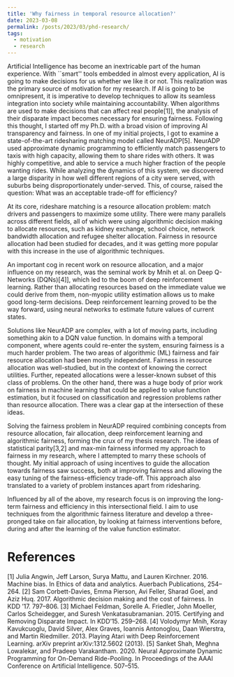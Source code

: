 ```yaml
---
title: 'Why fairness in temporal resource allocation?'
date: 2023-03-08
permalink: /posts/2023/03/phd-research/
tags:
  - motivation
  - research
---
```

Artificial Intelligence has become an inextricable part of the human experience. With ``smart'' tools embedded in almost every application, AI is going to make decisions for us whether we like it or not. This realization was the primary source of motivation for my research. If AI is going to be omnipresent, it is imperative to develop techniques to allow its seamless integration into society while maintaining accountability. When algorithms are used to make decisions that can affect real people[1]], the analysis of their disparate impact becomes necessary for ensuring fairness.
Following this thought, I started off my Ph.D. with a broad vision of improving AI transparency and fairness. In one of my initial projects, I got to examine a state-of-the-art ridesharing matching model called NeurADP[5]. NeurADP used approximate dynamic programming to efficiently match passengers to taxis with high capacity, allowing them to share rides with others. It was highly competitive, and able to service a much higher fraction of the people wanting rides. While analyzing the dynamics of this system, we discovered a large disparity in how well different regions of a city were served, with suburbs being disproportionately under-served. This, of course, raised the question: What was an acceptable trade-off for efficiency?

At its core, rideshare matching is a resource allocation problem: match drivers and passengers to maximize some utility. There were many parallels across different fields, all of which were using algorithmic decision making to allocate resources, such as kidney exchange, school choice, network bandwidth allocation and refugee shelter allocation. Fairness in resource allocation had been studied for decades, and it was getting more popular with this increase in the use of algorithmic techniques.

An important cog in recent work on resource allocation, and a major influence on my research, was the seminal work by Mnih et al. on Deep Q-Networks (DQNs)[4]], which led to the boom of deep reinforcement learning. Rather than allocating resources based on the immediate value we could derive from them, non-myopic utility estimation allows us to make good long-term decisions. Deep reinforcement learning proved to be the way forward, using neural networks to estimate future values of current states. 

Solutions like NeurADP are complex, with a lot of moving parts, including something akin to a DQN value function. In domains with a temporal component, where agents could re-enter the system, ensuring fairness is a much harder problem. The two areas of algorithmic (ML) fairness and fair resource allocation had been mostly independent.
Fairness in resource allocation was well-studied, but in the context of knowing the correct utilities. Further, repeated allocations were a lesser-known subset of this class of problems.
On the other hand, there was a huge body of prior work on fairness in machine learning that could be applied to value function estimation, but it focused on classification and regression problems rather than resource allocation. There was a clear gap at the intersection of these ideas.

Solving the fairness problem in NeurADP required combining concepts from resource allocation, fair allocation, deep reinforcement learning and algorithmic fairness, forming the crux of my thesis research. The ideas of statistical parity[3,2] and max-min fairness informed my approach to fairness in my research, where I attempted to marry these schools of thought. My initial approach of using incentives to guide the allocation towards fairness saw success, both at improving fairness and allowing the easy tuning of the fairness-efficiency trade-off. This approach also translated to a variety of problem instances apart from ridesharing. 

Influenced by all of the above, my research focus is on improving the long-term fairness and efficiency in this intersectional field. I aim to use techniques from the algorithmic fairness literature and develop a three-pronged take on fair allocation, by looking at fairness interventions before, during and after the learning of the value function estimator.

References
======
[1] Julia Angwin, Jeff Larson, Surya Mattu, and Lauren Kirchner. 2016. Machine bias. In Ethics of data and analytics. Auerbach Publications, 254–264.
[2] Sam Corbett-Davies, Emma Pierson, Avi Feller, Sharad Goel, and Aziz Huq. 2017. Algorithmic decision making and the cost of fairness. In KDD ’17. 797–806.
[3] Michael Feldman, Sorelle A. Friedler, John Moeller, Carlos Scheidegger, and Suresh Venkatasubramanian. 2015. Certifying and Removing Disparate Impact. In KDD’15. 259–268.
[4] Volodymyr Mnih, Koray Kavukcuoglu, David Silver, Alex Graves, Ioannis Antonoglou, Daan Wierstra, and Martin Riedmiller. 2013. Playing Atari with Deep Reinforcement Learning. arXiv preprint arXiv:1312.5602 (2013).
[5] Sanket Shah, Meghna Lowalekar, and Pradeep Varakantham. 2020. Neural Approximate Dynamic Programming for On-Demand Ride-Pooling. In Proceedings of the AAAI Conference on Artificial Intelligence. 507–515.
